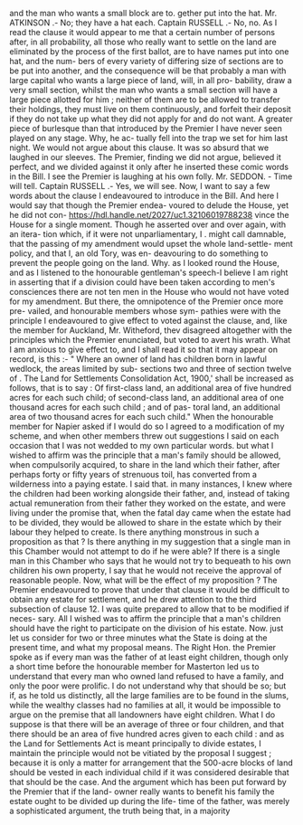 and the man who wants a small block are to. gether put into the hat. Mr. ATKINSON .- No; they have a hat each. Captain RUSSELL .- No, no. As I read the clause it would appear to me that a certain number of persons after, in all probability, all those who really want to settle on the land are eliminated by the process of the first ballot, are to have names put into one hat, and the num- bers of every variety of differing size of sections are to be put into another, and the consequence will be that probably a man with large capital who wants a large piece of land, will, in all pro- bability, draw a very small section, whilst the man who wants a small section will have a large piece allotted for him ; neither of them are to be allowed to transfer their holdings, they must live on them continuously, and forfeit their deposit if they do not take up what they did not apply for and do not want. A greater piece of burlesque than that introduced by the Premier I have never seen played on any stage. Why, he ac- tually fell into the trap we set for him last night. We would not argue about this clause. It was so absurd that we laughed in our sleeves. The Premier, finding we did not argue, believed it perfect, and we divided against it only after he inserted these comic words in the Bill. I see the Premier is laughing at his own folly. Mr. SEDDON. - Time will tell. Captain RUSSELL .- Yes, we will see. Now, I want to say a few words about the clause I endeavoured to introduce in the Bill. And here I would say that though the Premier endea- voured to delude the House, yet he did not con- https://hdl.handle.net/2027/uc1.32106019788238 vince the House for a single moment. Though he asserted over and over again, with an itera- tion which, if it were not unparliamentary, I . might call damnable, that the passing of my amendment would upset the whole land-settle- ment policy, and that I, an old Tory, was en- deavouring to do something to prevent the people going on the land. Why. as I looked round the House, and as I listened to the honourable gentleman's speech-I believe I am right in asserting that if a division could have been taken according to men's consciences there are not ten men in the House who would not have voted for my amendment. But there, the omnipotence of the Premier once more pre- vailed, and honourable members whose sym- pathies were with the principle I endeavoured to give effect to voted against the clause, and, like the member for Auckland, Mr. Witheford, thev disagreed altogether with the principles which the Premier enunciated, but voted to avert his wrath. What I am anxious to give effect to, and I shall read it so that it may appear on record, is this :- " Where an owner of land has children born in lawful wedlock, the areas limited by sub- sections two and three of section twelve of . The Land for Settlements Consolidation Act, 1900,' shall be increased as follows, that is to say : Of first-class land, an additional area of five hundred acres for each such child; of second-class land, an additional area of one thousand acres for each such child ; and of pas- toral land, an additional area of two thousand acres for each such child." When the honourable member for Napier asked if I would do so I agreed to a modification of my scheme, and when other members threw out suggestions I said on each occasion that I was not wedded to my own particular words. but what I wished to affirm was the principle that a man's family should be allowed, when compulsorily acquired, to share in the land which their father, after perhaps forty or fifty years of strenuous toil, has converted from a wilderness into a paying estate. I said that. in many instances, I knew where the children had been working alongside their father, and, instead of taking actual remuneration from their father they worked on the estate, and were living under the promise that, when the fatal day came when the estate had to be divided, they would be allowed to share in the estate which by their labour they helped to create. Is there anything monstrous in such a proposition as that ? Is there anything in my suggestion that a single man in this Chamber would not attempt to do if he were able? If there is a single man in this Chamber who says that he would not try to bequeath to his own children his own property, I say that he would not receive the approval of reasonable people. Now, what will be the effect of my proposition ? The Premier endeavoured to prove that under that clause it would be difficult to obtain any estate for settlement, and he drew attention to the third subsection of clause 12. I was quite prepared to allow that to be modified if neces- sary. All I wished was to affirm the principle that a man's children should have the right to participate on the division of his estate. Now. just let us consider for two or three minutes what the State is doing at the present time, and what my proposal means. The Right Hon. the Premier spoke as if every man was the father of at least eight children, though only a short time before the honourable member for Masterton led us to understand that every man who owned land refused to have a family, and only the poor were prolific. I do not understand why that should be so; but if, as he told us distinctly, all the large families are to be found in the slums, while the wealthy classes had no families at all, it would be impossible to argue on the premise that all landowners have eight children. What I do suppose is that there will be an average of three or four children, and that there should be an area of five hundred acres given to each child : and as the Land for Settlements Act is meant principally to divide estates, I maintain the principle would not be vitiated by the proposal I suggest ; because it is only a matter for arrangement that the 500-acre blocks of land should be vested in each individual child if it was considered desirable that that should be the case. And the argument which has been put forward by the Premier that if the land- owner really wants to benefit his family the estate ought to be divided up during the life- time of the father, was merely a sophisticated argument, the truth being that, in a majority 